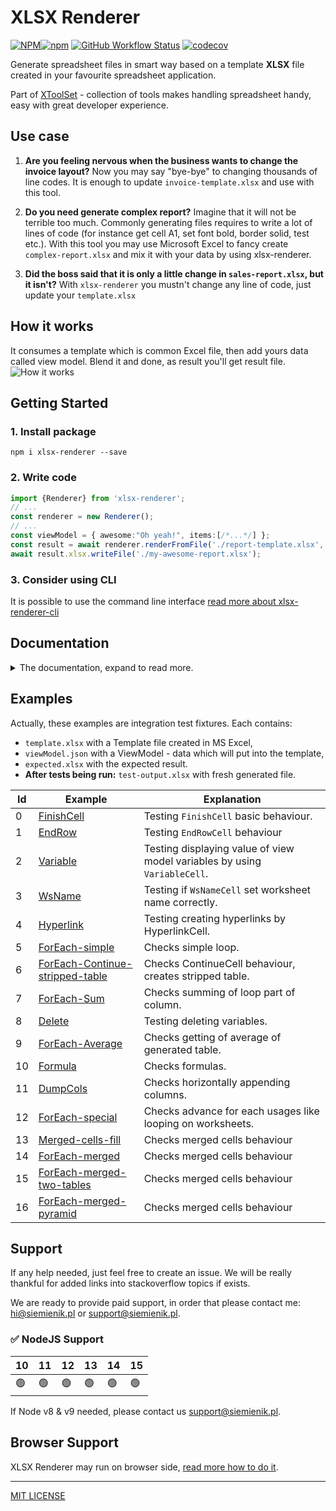 # XLSX Renderer

[![NPM](https://img.shields.io/npm/l/xlsx-renderer)![npm](https://img.shields.io/npm/v/xlsx-renderer)](https://www.npmjs.com/package/xlsx-renderer) [![GitHub Workflow Status](https://img.shields.io/github/workflow/status/siemienik/xtoolset/xlsx-renderer)](https://github.com/Siemienik/xtoolset/actions) [![codecov](https://codecov.io/gh/Siemienik/xtoolset/branch/master/graph/badge.svg?flag=xlsx-renderer)](https://codecov.io/gh/Siemienik/xtoolset/tree/master/packages/xlsx-renderer)

Generate spreadsheet files in smart way based on a template **XLSX** file created in your favourite spreadsheet application.

Part of [XToolSet](https://github.com/siemienik/XToolSet) - collection of tools makes handling spreadsheet handy, easy with great developer experience.

## Use case

1. **Are you feeling nervous when the business wants to change the invoice layout?**
Now you may say "bye-bye" to changing thousands of line codes. It is enough to update `invoice-template.xlsx` and use with this tool.

2. **Do you need generate complex report?**
Imagine that it will not be terrible too much. Commonly generating files requires to write a lot of lines of code (for instance get cell A1, set font bold, border solid, test etc.). With this tool you may use Microsoft Excel to fancy create `complex-report.xlsx` and mix it with your data by using xlsx-renderer.

3. **Did the boss said that it is only a little change in `sales-report.xlsx`, but it isn't?**
With `xlsx-renderer` you mustn't change any line of code, just update your `template.xlsx`

## How it works

It consumes a template which is common Excel file, then add yours data called view model. Blend it and done, as result you'll get result file.
![How it works](./docs/how-it-works-explanation.png)

## Getting Started

### 1. Install package

```shell script
npm i xlsx-renderer --save
```

### 2. Write code

```ts
import {Renderer} from 'xlsx-renderer';
// ...
const renderer = new Renderer();
// ...
const viewModel = { awesome:"Oh yeah!", items:[/*...*/] };
const result = await renderer.renderFromFile('./report-template.xlsx', viewModel);
await result.xlsx.writeFile('./my-awesome-report.xlsx');
```

### 3. Consider using CLI

It is possible to use the command line interface [read more about xlsx-renderer-cli](../xlsx-renderer-cli)

## Documentation

<details>
<summary>The documentation, expand to read more.</summary>

### Cells

| Category | Name | Matching Order | Matching Rule | Description | More info |
|----------|-----:|-------|--------|-------------|:---------|
| - | [BaseCell](./src/cell/BaseCell.ts) | n/o | n/o | All Cell\`s definition classes extend it. | **abstract** |
| Content | [NormalCell](./src/cell/NormalCell.ts) | 1 | not started by `##` or `#!` | This one copy all styles, width, properties and value form template.  | **default** |
| Content | [VariableCell](./src/cell/VariableCell.ts) | 3 | `## pathToVariable` | Write variable from `ViewModel`. <br/> Paths to object's property or array item are allowed.<br/> When asking about undefined variable it returns empty string. | **Paths examples:** <br/> `simplePath` <br/> `someObject.property` <br/> `array.0.field` <br/> `items.1.path.to.object.prop`|
| Content | [HyperlinkCell](./src/cell/HyperlinkCell.ts) | 5 | `#! HYPERLINK pathToLabel pathToTarget` | Create a hyperlink. | *Paths resolve exactly same as VariableCell* |
| Content | [FormulaCell](./src/cell/FormulaCell.ts) | 4 | Cell.type eq. formulae | It handles correctly formulas inside and outside of loops - when rows were shifted compared to the template. | *It is used automatically when formulae from the template being rendered* <br/> [Example](./tests/integration/data/Renderer010-Formula)|
| Navigation | [EndRowCell](./src/cell/EndRowCell.ts) | 2 | `#! END_ROW` | Go to the beginning of next row |  |
| Worksheet<br/>Navigation<br/>Loop | [FinishCell](./src/cell/FinishCell.ts) | 7 | `#! FINISH conditionPath` | Finish rendering for current worksheet and: <br/> 1) go to next worksheet if `conditionPath===true`<br/> 2) repeat this template worksheet again (`conditionPath === false`) - looping through worksheets <br/> 3) finished whole rendering when this worksheet is the last one.   | **Examples:**<br/> `#! FINISHED` or `#! FINISHED itemFromLoop.__iterated` |
| Worksheet | [WsNameCell](./src/cell/WsNameCell.ts) | 13 | `#! WS_NAME pathToVariable` | Set worksheet's name.  | **Examples:** <br/> `#! WS_NAME worksheetName` <br/> `#! WS_NAME item.title` <br/> `#! WS_NAME translatedNames.0` |
| Loop | [DumpColsCell](./src/cell/DumpColsCell.ts) | 10 | `#! DUMP_COLS pathToArray` | Useful for writing through multiple columns. It put each value of array to next column. | [Example](./tests/integration/data/Renderer011-DumpCols) |
| Loop | [ForEachCell](./src/cell/ForEachCell.ts) | 6 | #! FOR_EACH item items | Begin the loop named `item`, set the first element of `items` into `item` and go to the beginning of next line.| Connected to: `ContinueCell`, `EndLoopCell`, `DeleteCell`, `FinishedCell`, `SumCell`, `AverageCell`. |
| Loop | [ContinueCell](./src/cell/ContinueCell.ts) | 9 | `#! CONTINUE item` | Iterate to next element of loop named `item` (check `ForEachCell` for more information) and navigate to the beginning of new line. | |
| Loop | [EndLoopCell](./src/cell/EndLoopCell.ts) | 8 | `#! END_LOOP item` | Mark cell when the loop `item` finished. | |
| Aggregation| [SumCell](./src/cell/SumCell.ts) | 11 | `#! SUM item` | Write sum formulae for current column and the `item`'s rows.  | [Example](./tests/integration/data/Renderer007-ForEach-Sum) |
| Aggregation | [AverageCell](./src/cell/AverageCell.ts) | 12 | `#! AVERAGE item` | Write average formulae for current column and the `item`'s rows.  | [Example](./tests/integration/data/Renderer009-ForEach-Average) |
| View Model | [DeleteCell](./src/cell/DeleteCell.ts) | 14 | `#! DELETE pathToVariable` | Delete variable, useful for nested loops.|  [Example](./tests/integration/data/Renderer009-ForEach-Average)  |

</details>

## Examples

Actually, these examples are integration test fixtures. Each contains:

* `template.xlsx` with a Template file created in MS Excel,
* `viewModel.json` with a ViewModel - data which will put into the template,
* `expected.xlsx` with the expected result.
* **After tests being run:** `test-output.xlsx` with fresh generated file.

| Id | Example | Explanation |
|----|---------|-------------|
| 0 | [FinishCell](./tests/integration/data/Renderer000-FinishCell) | Testing `FinishCell` basic behaviour. |
| 1 | [EndRow](./tests/integration/data/Renderer001-EndRow) | Testing `EndRowCell` behaviour |
| 2 | [Variable](./tests/integration/data/Renderer002-Variable) | Testing displaying value of view model variables by using `VariableCell`. |
| 3 | [WsName](./tests/integration/data/Renderer003-WsName) | Testing if `WsNameCell` set worksheet name correctly. |
| 4 | [Hyperlink](./tests/integration/data/Renderer004-Hyperlink) | Testing creating hyperlinks by HyperlinkCell. |
| 5 | [ForEach-simple](./tests/integration/data/Renderer005-ForEach-simple) | Checks simple loop. |
| 6 | [ForEach-Continue-stripped-table](./tests/integration/data/Renderer006-ForEach-Continue-stripped-table) | Checks ContinueCell behaviour, creates stripped table. |
| 7 | [ForEach-Sum](./tests/integration/data/Renderer007-ForEach-Sum) | Checks summing of loop part of column. |
| 8 | [Delete](./tests/integration/data/Renderer008-Delete) | Testing deleting variables. |
| 9 | [ForEach-Average](./tests/integration/data/Renderer009-ForEach-Average) | Checks getting of average of generated table. |
| 10 | [Formula](./tests/integration/data/Renderer010-Formula) | Checks formulas. |
| 11 | [DumpCols](./tests/integration/data/Renderer011-DumpCols) | Checks horizontally appending columns.|
| 12 | [ForEach-special](./tests/integration/data/Renderer012-ForEach-special) | Checks advance for each usages like looping on worksheets. |
| 13 | [Merged-cells-fill](./tests/integration/data/Renderer013-Merged-cells-fill) | Checks merged cells behaviour |
| 14 | [ForEach-merged](./tests/integration/data/Renderer014-ForEach-merged) | Checks merged cells behaviour |
| 15 | [ForEach-merged-two-tables](./tests/integration/data/Renderer015-ForEach-merged-two-tables) | Checks merged cells behaviour |
| 16 | [ForEach-merged-pyramid](./tests/integration/data/Renderer016-ForEach-merged-pyramid) | Checks merged cells behaviour |

## Support

If any help needed, just feel free to create an issue. We will be really thankful for added links into stackoverflow topics if exists.

We are ready to provide paid support, in order that please contact me: [hi@siemienik.pl](mailto://hi@siemienik.pl) or [support@siemienik.pl](mailto://support@siemienik.pl).

### ✅ NodeJS Support

|  10 |  11 |  12 |  13 |  14 | 15 |
|-----|-----|-----|-----|-----|----|
| 🟢 |  🟢 | 🟢 |  🟢 | 🟢 | 🟢 |

If Node v8 & v9 needed, please contact us [support@siemienik.pl](mailto://support@siemienik.pl).

## Browser Support

XLSX Renderer may run on browser side, [read more how to do it](https://github.com/Siemienik/XToolSet/issues/93#issuecomment-732309383).

---

[MIT LICENSE](LICENSE)
